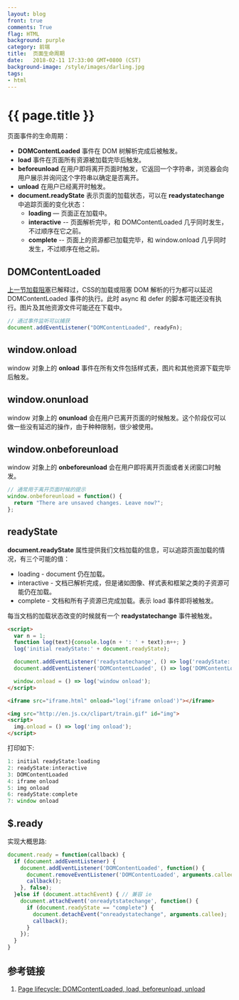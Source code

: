 ```yaml
---
layout: blog
front: true
comments: True
flag: HTML
background: purple
category: 前端
title:  页面生命周期
date:   2018-02-11 17:33:00 GMT+0800 (CST)
background-image: /style/images/darling.jpg
tags:
- html
---
```

# {{ page.title }}

页面事件的生命周期：

* **DOMContentLoaded** 事件在 DOM 树解析完成后被触发。
* **load** 事件在页面所有资源被加载完毕后触发。
* **beforeunload** 在用户即将离开页面时触发，它返回一个字符串，浏览器会向用户展示并询问这个字符串以确定是否离开。
* **unload** 在用户已经离开时触发。
* **document.readyState** 表示页面的加载状态，可以在 **readystatechange** 中追踪页面的变化状态：
  * **loading** — 页面正在加载中。
  * **interactive** -- 页面解析完毕，和 DOMContentLoaded 几乎同时发生，不过顺序在它之前。
  * **complete** -- 页面上的资源都已加载完毕，和 window.onload 几乎同时发生，不过顺序在他之前。

## DOMContentLoaded

[上一节加载阻塞]( {{site.url}}/2018/02/11/html-render-blocking.html )已解释过，CSS的加载或阻塞 DOM 解析的行为都可以延迟 DOMContentLoaded 事件的执行。此时 async 和 defer 的脚本可能还没有执行。图片及其他资源文件可能还在下载中。

```js
// 通过事件监听可以捕获
document.addEventListener("DOMContentLoaded", readyFn);
```

## window.onload

window 对象上的 **onload** 事件在所有文件包括样式表，图片和其他资源下载完毕后触发。

## window.onunload

window 对象上的 **onunload** 会在用户已离开页面的时候触发。这个阶段仅可以做一些没有延迟的操作，由于种种限制，很少被使用。

## window.onbeforeunload

window 对象上的 **onbeforeunload** 会在用户即将离开页面或者关闭窗口时触发。

```js
// 通常用于离开页面时候的提示
window.onbeforeunload = function() {
  return "There are unsaved changes. Leave now?";
};
```

## readyState

**document.readyState** 属性提供我们文档加载的信息，可以追踪页面加载的情况，有三个可能的值：

* loading - document 仍在加载。
* interactive - 文档已解析完成，但是诸如图像、样式表和框架之类的子资源可能仍在加载。
* complete - 文档和所有子资源已完成加载。表示 load 事件即将被触发。

每当文档的加载状态改变的时候就有一个 **readystatechange** 事件被触发。

```HTML
<script>
  var n = 1;
  function log(text){console.log(n + ': ' + text);n++; }
  log('initial readyState:' + document.readyState);

  document.addEventListener('readystatechange', () => log('readyState:' + document.readyState));
  document.addEventListener('DOMContentLoaded', () => log('DOMContentLoaded'));

  window.onload = () => log('window onload');
</script>

<iframe src="iframe.html" onload="log('iframe onload')"></iframe>

<img src="http://en.js.cx/clipart/train.gif" id="img">
<script>
  img.onload = () => log('img onload');
</script>
```

打印如下:

```js
1: initial readyState:loading
2: readyState:interactive
3: DOMContentLoaded
4: iframe onload
5: img onload
6: readyState:complete
7: window onload
```

## $.ready

实现大概思路:

```js
document.ready = function(callback) {
  if (document.addEventListener) {
    document.addEventListener('DOMContentLoaded', function() {
      document.removeEventListener('DOMContentLoaded', arguments.callee, false);
      callback();
    }, false);
  }else if (document.attachEvent) { // 兼容 ie
    document.attachEvent('onreadytstatechange', function() {
      if (document.readyState == "complete") {
        document.detachEvent("onreadystatechange", arguments.callee);
        callback();
      }
    });
  }
}
```

## 参考链接

1. [Page lifecycle: DOMContentLoaded, load, beforeunload, unload](http://javascript.info/onload-ondomcontentloaded#domcontentloaded)
